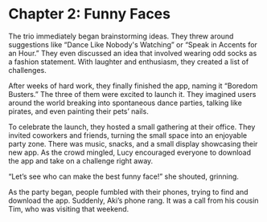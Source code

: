 # Chapter 2: Funny Faces
The trio immediately began brainstorming ideas. They threw around suggestions like “Dance Like Nobody's Watching” or “Speak in Accents for an Hour.” They even discussed an idea that involved wearing odd socks as a fashion statement. With laughter and enthusiasm, they created a list of challenges.

After weeks of hard work, they finally finished the app, naming it “Boredom Busters.” The three of them were excited to launch it. They imagined users around the world breaking into spontaneous dance parties, talking like pirates, and even painting their pets’ nails.

To celebrate the launch, they hosted a small gathering at their office. They invited coworkers and friends, turning the small space into an enjoyable party zone. There was music, snacks, and a small display showcasing their new app. As the crowd mingled, Lucy encouraged everyone to download the app and take on a challenge right away.

“Let’s see who can make the best funny face!” she shouted, grinning.

As the party began, people fumbled with their phones, trying to find and download the app. Suddenly, Aki’s phone rang. It was a call from his cousin Tim, who was visiting that weekend.
